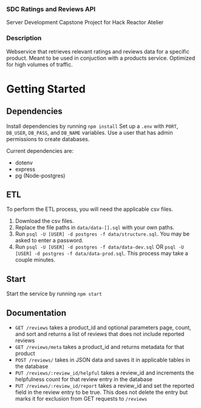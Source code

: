 ### SDC Ratings and Reviews API
Server Development Capstone Project for Hack Reactor Atelier

### Description
Webservice that retrieves relevant ratings and reviews data for a specific product. Meant to be used in conjuction with a products service. Optimized for high volumes of traffic.

# Getting Started
## Dependencies
Install dependencies by running `npm install`
Set up a `.env` with `PORT`, `DB_USER`, `DB_PASS`, and `DB_NAME` variables. Use a user that has admin permissions to create databases.

Current dependencies are:
- dotenv
- express
- pg (Node-postgres)

## ETL
To perform the ETL process, you will need the applicable csv files.
1) Download the csv files.
2) Replace the file paths in `data/data-[].sql` with your own paths.
3) Run `psql -U [USER] -d postgres -f data/structure.sql`. You may be asked to enter a password.
4) Run `psql -U [USER] -d postgres -f data/data-dev.sql` OR `psql -U [USER] -d postgres -f data/data-prod.sql`. This process may take a couple minutes.

## Start
Start the service by running `npm start`

## Documentation
* `GET /reviews` takes a product_id and optional parameters page, count, and sort and returns a list of reviews that does not include reported reviews
* `GET /reviews/meta` takes a product_id and returns metadata for that product
* `POST /reviews/` takes in JSON data and saves it in applicable tables in the database
* `PUT /reviews/:review_id/helpful` takes a review_id and increments the helpfulness count for that review entry in the database
* `PUT /reviews/:review_id/report` takes a review_id and set the reported field in the review entry to be true. This does not delete the entry but marks it for exclusion from GET requests to `/reviews`